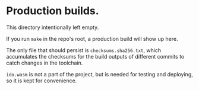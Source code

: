 # Production builds.

This directory intentionally left empty.

If you run `make` in the repo's root, 
a production build will show up here.

The only file that should persist
is `checksums.sha256.txt`, which
accumulates the checksums for the
build outputs of different commits
to catch changes in the toolchain.

`ido.wasm` is not a part of the project, but is needed for testing and deploying, so it is kept for convenience.
